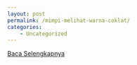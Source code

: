 ```yaml
---
layout: post
permalink: /mimpi-melihat-warna-coklat/
categories:
    - Uncategorized
---
```


[Baca Selengkapnya](/01)